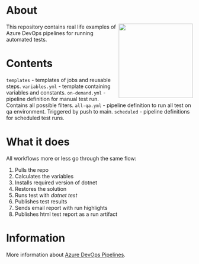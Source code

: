 # About

[<img align="right" width="200px" src="https://planview-media.s3.us-west-2.amazonaws.com/wp-content/uploads/2022/10/azure_devops_-_new_logo.png" />](https://azure.microsoft.com/en-us/products/devops/pipelines)

This repository contains real life examples of Azure DevOps pipelines for running automated tests.

# Contents

`templates` - templates of jobs and reusable steps.
`variables.yml` - template containing variables and constants.
`on-demand.yml` - pipeline definition for manual test run. Contains all possible filters.
`all-qa.yml` - pipeline definition to run all test on qa environment. Triggered by push to main.
`scheduled` - pipeline definitions for scheduled test runs.

# What it does
All workflows more or less go through the same flow:
1. Pulls the repo
2. Calculates the variables
3. Installs required version of dotnet
4. Restores the solution
5. Runs test with *dotnet test*
6. Publishes test results
7. Sends email report with run highlights
8. Publishes html test report as a run artifact

# Information
More information about [Azure DevOps Pipelines](https://azure.microsoft.com/en-us/products/devops/pipelines).